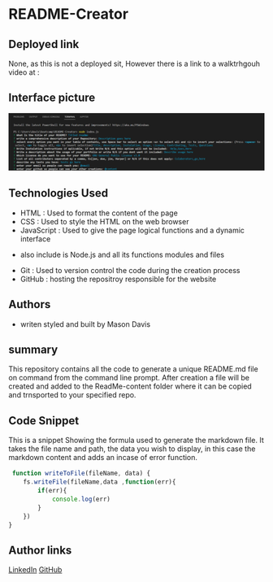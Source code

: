 # README-Creator


## Deployed link
None, as this is not a deployed sit, However there is a link to a walktrhgouh video at :

## Interface picture
![Node Interface](Node-interface.png)



## Technologies Used
- HTML : Used to format the content of the page
- CSS : Used to style the HTML on the web browser
- JavaScript : Used to give the page logical functions and a dynamic interface
* also include is Node.js and all its functions modules and files
- Git : Used to version control the code during the creation process
- GitHub : hosting the repositroy responsible for the website

## Authors
- writen styled and built by Mason Davis

## summary
This repository contains all the code to generate a unique README.md file on command from the command line prompt. After creation a file will be created and added to the ReadMe-content folder where it can be copied and trnsported to your specified repo.

## Code Snippet
This is a snippet Showing the formula used to generate the markdown file. It takes the file name and path, the data you wish to display, in this case the markdown content and adds an incase of error function. 

```javaScript
 function writeToFile(fileName, data) {
    fs.writeFile(fileName,data ,function(err){
        if(err){
            console.log(err)
        }
    })
}     
```


## Author links
[LinkedIn](https://www.linkedin.com/in/davis-mason-t/)
[GitHub](https://github.com/Md7113)